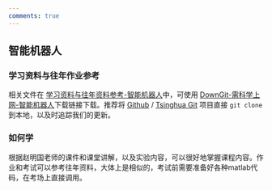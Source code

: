 ```yaml
---
comments: true
---
```


## 智能机器人

### 学习资料与往年作业参考

相关文件在 [学习资料与往年资料参考-智能机器人](https://github.com/Open-DA/OpenDA/tree/main/B_%E8%87%AA%E5%8A%A8%E5%8C%96%E7%B3%BB%E4%B8%93%E4%B8%9A%E4%B8%BB%E4%BF%AE%E8%AF%BE%E7%A8%8B/%E6%99%BA%E8%83%BD%E6%9C%BA%E5%99%A8%E4%BA%BA)中，可使用 [DownGit-需科学上网-智能机器人](https://tool.mkblog.cn/downgit/#/home?url=https://github.com/Open-DA/OpenDA/tree/main/B_%E8%87%AA%E5%8A%A8%E5%8C%96%E7%B3%BB%E4%B8%93%E4%B8%9A%E4%B8%BB%E4%BF%AE%E8%AF%BE%E7%A8%8B/%E6%99%BA%E8%83%BD%E6%9C%BA%E5%99%A8%E4%BA%BA)下载链接下载。推荐将 [Github](https://github.com/Open-DA/OpenDA) / [Tsinghua Git](https://git.tsinghua.edu.cn/openda/openda) 项目直接 `git clone` 到本地，以及时追踪我们的更新。

### 如何学

根据赵明国老师的课件和课堂讲解，以及实验内容，可以很好地掌握课程内容。作业和考试可以参考往年资料，大体上是相似的，考试前需要准备好各种matlab代码，在考场上直接调用。